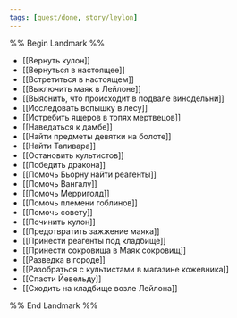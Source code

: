```yaml
---
tags: [quest/done, story/leylon]
---
```


%% Begin Landmark %%
- [[Вернуть кулон]]
- [[Вернуться в настоящее]]
- [[Встретиться в настоящем]]
- [[Выключить маяк в Лейлоне]]
- [[Выяснить, что происходит в подвале винодельни]]
- [[Исследовать вспышку в лесу]]
- [[Истребить ящеров в топях мертвецов]]
- [[Наведаться к дамбе]]
- [[Найти предметы девятки на болоте]]
- [[Найти Таливара]]
- [[Остановить культистов]]
- [[Победить дракона]]
- [[Помочь Бьорну найти реагенты]]
- [[Помочь Вангалу]]
- [[Помочь Мерриголд]]
- [[Помочь племени гоблинов]]
- [[Помочь совету]]
- [[Починить кулон]]
- [[Предотвратить зажжение маяка]]
- [[Принести реагенты под кладбище]]
- [[Принести сокровища в Маяк сокровищ]]
- [[Разведка в городе]]
- [[Разобраться с культистами в магазине кожевника]]
- [[Спасти Йевельду]]
- [[Сходить на кладбище возле Лейлона]]

%% End Landmark %%
